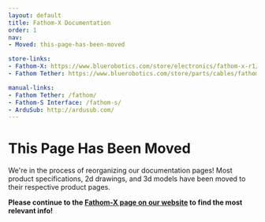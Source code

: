 ```yaml
---
layout: default
title: Fathom-X Documentation
order: 1
nav:
- Moved: this-page-has-been-moved

store-links:
- Fathom-X: https://www.bluerobotics.com/store/electronics/fathom-x-r1/
- Fathom Tether: https://www.bluerobotics.com/store/parts/cables/fathom-tether-nb-4p-26awg-r1/

manual-links:
- Fathom Tether: /fathom/
- Fathom-S Interface: /fathom-s/
- ArduSub: http://ardusub.com/
---
```


# This Page Has Been Moved

We're in the process of reorganizing our documentation pages! Most product specifications, 2d drawings, and 3d models have been moved to their respective product pages.

**Please continue to the [Fathom-X page on our website](https://www.bluerobotics.com/store/electronics/fathom-x-r1/) to find the most relevant info!**
